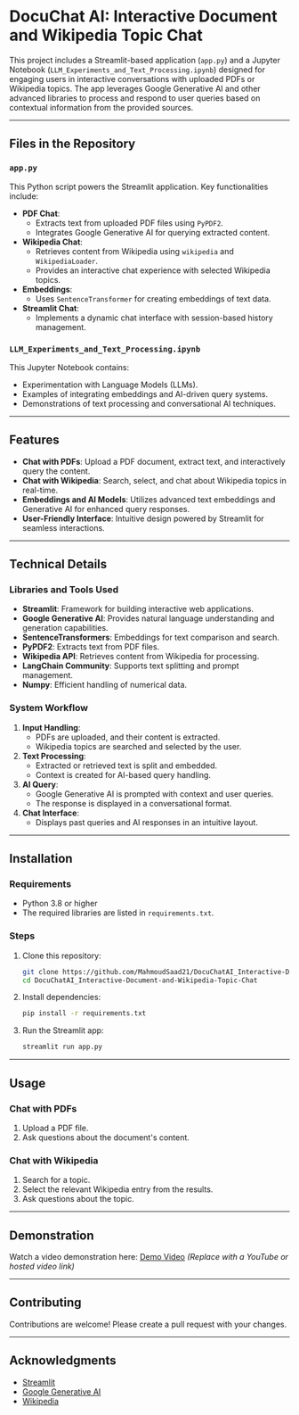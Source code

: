# DocuChat AI: Interactive Document and Wikipedia Topic Chat

This project includes a Streamlit-based application (`app.py`) and a Jupyter Notebook (`LLM_Experiments_and_Text_Processing.ipynb`) designed for engaging users in interactive conversations with uploaded PDFs or Wikipedia topics. The app leverages Google Generative AI and other advanced libraries to process and respond to user queries based on contextual information from the provided sources.

---

## Files in the Repository

### `app.py`
This Python script powers the Streamlit application. Key functionalities include:
- **PDF Chat**:
  - Extracts text from uploaded PDF files using `PyPDF2`.
  - Integrates Google Generative AI for querying extracted content.
- **Wikipedia Chat**:
  - Retrieves content from Wikipedia using `wikipedia` and `WikipediaLoader`.
  - Provides an interactive chat experience with selected Wikipedia topics.
- **Embeddings**:
  - Uses `SentenceTransformer` for creating embeddings of text data.
- **Streamlit Chat**:
  - Implements a dynamic chat interface with session-based history management.

### `LLM_Experiments_and_Text_Processing.ipynb`
This Jupyter Notebook contains:
- Experimentation with Language Models (LLMs).
- Examples of integrating embeddings and AI-driven query systems.
- Demonstrations of text processing and conversational AI techniques.

---

## Features
- **Chat with PDFs**: Upload a PDF document, extract text, and interactively query the content.
- **Chat with Wikipedia**: Search, select, and chat about Wikipedia topics in real-time.
- **Embeddings and AI Models**: Utilizes advanced text embeddings and Generative AI for enhanced query responses.
- **User-Friendly Interface**: Intuitive design powered by Streamlit for seamless interactions.

---

## Technical Details

### Libraries and Tools Used
- **Streamlit**: Framework for building interactive web applications.
- **Google Generative AI**: Provides natural language understanding and generation capabilities.
- **SentenceTransformers**: Embeddings for text comparison and search.
- **PyPDF2**: Extracts text from PDF files.
- **Wikipedia API**: Retrieves content from Wikipedia for processing.
- **LangChain Community**: Supports text splitting and prompt management.
- **Numpy**: Efficient handling of numerical data.

### System Workflow
1. **Input Handling**:
   - PDFs are uploaded, and their content is extracted.
   - Wikipedia topics are searched and selected by the user.
2. **Text Processing**:
   - Extracted or retrieved text is split and embedded.
   - Context is created for AI-based query handling.
3. **AI Query**:
   - Google Generative AI is prompted with context and user queries.
   - The response is displayed in a conversational format.
4. **Chat Interface**:
   - Displays past queries and AI responses in an intuitive layout.

---

## Installation

### Requirements
- Python 3.8 or higher
- The required libraries are listed in `requirements.txt`.

### Steps
1. Clone this repository:
   ```bash
   git clone https://github.com/MahmoudSaad21/DocuChatAI_Interactive-Document-and-Wikipedia-Topic-Chat.git
   cd DocuChatAI_Interactive-Document-and-Wikipedia-Topic-Chat
   ```
2. Install dependencies:
   ```bash
   pip install -r requirements.txt
   ```
3. Run the Streamlit app:
   ```bash
   streamlit run app.py
   ```

---

## Usage

### Chat with PDFs
1. Upload a PDF file.
2. Ask questions about the document's content.

### Chat with Wikipedia
1. Search for a topic.
2. Select the relevant Wikipedia entry from the results.
3. Ask questions about the topic.

---

## Demonstration
Watch a video demonstration here:
[Demo Video](#) *(Replace with a YouTube or hosted video link)*

---

## Contributing
Contributions are welcome! Please create a pull request with your changes.


---

## Acknowledgments
- [Streamlit](https://streamlit.io/)
- [Google Generative AI](https://developers.generative.ai/)
- [Wikipedia](https://www.wikipedia.org/)

